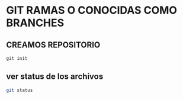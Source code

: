 # GIT RAMAS O CONOCIDAS COMO BRANCHES

## CREAMOS REPOSITORIO

```SH
git init
```

## ver status de los archivos

```sh
git status
```

## 